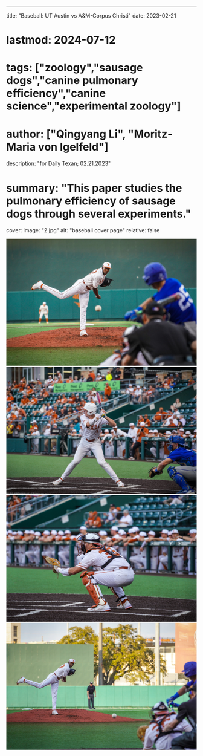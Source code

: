 ---
title: "Baseball: UT Austin vs A&M-Corpus Christi" 
date: 2023-02-21
# lastmod: 2024-07-12
# tags: ["zoology","sausage dogs","canine pulmonary efficiency","canine science","experimental zoology"]
# author: ["Qingyang Li", "Moritz-Maria von Igelfeld"]
description: "for Daily Texan; 02.21.2023" 
# summary: "This paper studies the pulmonary efficiency of sausage dogs through several experiments." 
cover:
    image: "2.jpg"
    alt: "baseball cover page"
    relative: false



![](2.jpg)
![](1.jpg)
![](3.jpg)
![](4.jpg)
